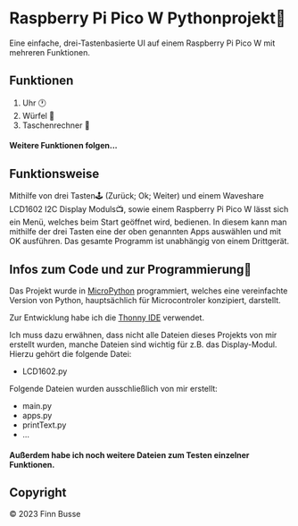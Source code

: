 
# Raspberry Pi Pico W Pythonprojekt🚀

Eine einfache, drei-Tastenbasierte UI auf einem Raspberry Pi Pico W mit mehreren Funktionen.



## Funktionen

1. Uhr 🕐
2. Würfel 🎲
3. Taschenrechner 🧮

#### Weitere Funktionen folgen...








## Funktionsweise

Mithilfe von drei Tasten🕹️ (Zurück; Ok; Weiter) und einem Waveshare LCD1602 I2C Display Moduls📺, sowie einem Raspberry Pi Pico W lässt sich ein Menü, welches beim Start geöffnet wird, bedienen. In diesem kann man mithilfe der drei Tasten eine der oben genannten Apps auswählen und mit OK ausführen. Das gesamte Programm ist unabhängig von einem Drittgerät.
## Infos zum Code und zur Programmierung🚀

Das Projekt wurde in [MicroPython](https://micropython.org/) programmiert, welches eine vereinfachte Version von Python, hauptsächlich für Microcontroler konzipiert, darstellt.

Zur Entwicklung habe ich die [Thonny IDE](https://thonny.org/) verwendet.

Ich muss dazu erwähnen, dass nicht alle Dateien dieses Projekts von mir erstellt wurden, manche Dateien sind wichtig für z.B. das Display-Modul. Hierzu gehört die folgende Datei:

- LCD1602.py 



Folgende Dateien wurden ausschließlich von mir erstellt:

- main.py
- apps.py
- printText.py
- ... 

#### Außerdem habe ich noch weitere Dateien zum Testen einzelner Funktionen.
## Copyright

© 2023 Finn Busse
